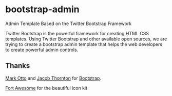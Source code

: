 bootstrap-admin
===============

Admin Template Based on the Twitter Bootstrap Framework

Twitter Bootstrap is the powerful framework for creating HTML CSS templates. Using Twitter Bootstrap and other available open sources, we are trying to create a bootstrap admin template that helps the web developers to create powerful admin controls.


Thanks
------
[Mark Otto](http://github.com/markdotto) and [Jacob Thornton](http://github.com/fat) for [Bootstrap](https://github.com/twitter/bootstrap).

[Fort Awesome](http://fortawesome.github.com/Font-Awesome/) for the beautiful icon kit
